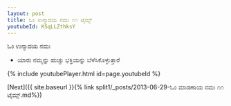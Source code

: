 ```yaml
---
layout: post
title: ಓಂ ಉನ್ಮಾದಯ ನಮಃ ೧೧ ಟೈಮ್ಸ್
youtubeId: KSqLLZthksY
---
```

 
 
 ಓಂ ಉನ್ಮಾದಯ ನಮಃ  
 
 -  ಯಾರು ನಮ್ಮನ್ನು ಹುಚ್ಚು ಭಕ್ತಿಯನ್ನು ಬೆಳೆಸಿಕೊಳ್ಳುತ್ತಾರೆ 
 
  
 
  
 
 
 
 
 
 


{% include youtubePlayer.html id=page.youtubeId %}
 
[Next]({{ site.baseurl }}{% link  split1/_posts/2013-06-29-ಓಂ ಮಾಡಣಾಯ ನಮಃ ೧೧ ಟೈಮ್ಸ್.md%})
 
